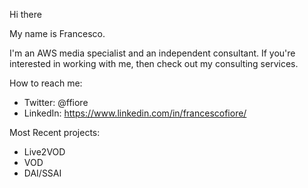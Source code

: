 Hi there

My name is Francesco. 

I'm an AWS media specialist and an independent consultant. If you're interested in working with me, then check out my consulting services.

How to reach me:
- Twitter: @ffiore
- LinkedIn: https://www.linkedin.com/in/francescofiore/

Most Recent projects:
- Live2VOD
- VOD
- DAI/SSAI


